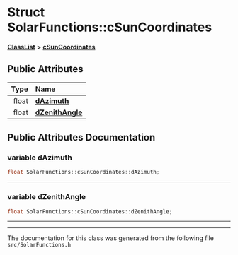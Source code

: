 

# Struct SolarFunctions::cSunCoordinates



[**ClassList**](annotated.md) **>** [**cSunCoordinates**](structSolarFunctions_1_1cSunCoordinates.md)


























## Public Attributes

| Type | Name |
| ---: | :--- |
|  float | [**dAzimuth**](#variable-dazimuth)  <br> |
|  float | [**dZenithAngle**](#variable-dzenithangle)  <br> |












































## Public Attributes Documentation




### variable dAzimuth 

```C++
float SolarFunctions::cSunCoordinates::dAzimuth;
```




<hr>



### variable dZenithAngle 

```C++
float SolarFunctions::cSunCoordinates::dZenithAngle;
```




<hr>

------------------------------
The documentation for this class was generated from the following file `src/SolarFunctions.h`

